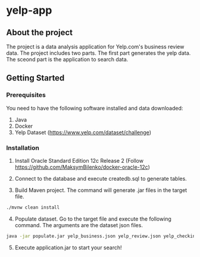 # yelp-app

## About the project

The project is a data analysis application for Yelp.com's business review data. The project includes two parts. The first part generates the yelp data. The sceond part is the application to search data.

## Getting Started

### Prerequisites

You need to have the following software installed and data downloaded:

1. Java
2. Docker
3. Yelp Dataset (<https://www.yelp.com/dataset/challenge>)

### Installation

1. Install Oracle Standard Edition 12c Release 2 (Follow <https://github.com/MaksymBilenko/docker-oracle-12c>)

2. Connect to the database and execute createdb.sql to generate tables.

3. Build Maven project. The command will generate .jar files in the target file.

```sh
./mvnw clean install
```

4. Populate dataset. Go to the target file and execute the following command. The arguments are the dataset json files.

```sh
java -jar populate.jar yelp_business.json yelp_review.json yelp_checkin.json yelp_user.json
```

5. Execute application.jar to start your search!
